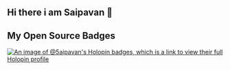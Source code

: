 ## Hi there i am Saipavan 👋
## My Open Source Badges
[![An image of @5aipavan's Holopin badges, which is a link to view their full Holopin profile](https://holopin.me/5aipavan)](https://holopin.io/@5aipavan)

<!--
**5AIPAVAN/5AIPAVAN** is a ✨ _special_ ✨ repository because its `README.md` (this file) appears on your GitHub profile.

Here are some ideas to get you started:

- 🔭 I’m currently working on ...
- 🌱 I’m currently learning ...
- 👯 I’m looking to collaborate on ...
- 🤔 I’m looking for help with ...
- 💬 Ask me about ...
- 📫 How to reach me: ...
- 😄 Pronouns: ...
- ⚡ Fun fact: ...
-->
